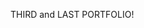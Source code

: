 THIRD and LAST PORTFOLIO!

<img src="https://media1.giphy.com/media/sMZpMQzmtNApq/giphy.gif?cid=ecf05e471a6x75fwweh3ruk9qkyvt4kbpazjo9rgmr1go9yu&amp;rid=giphy.gif&amp;ct=g" alt="Kitten Lmao GIF" style="width: 500px; height: 281.25px; left: 0px; top: 0px; opacity: 0;">
